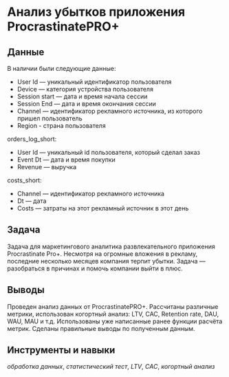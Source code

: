   # Анализ убытков приложения ProcrastinatePRO+

## Данные

В наличии были следующие данные:
  
- User Id — уникальный идентификатор пользователя  
- Device — категория устройства пользователя  
- Session start — дата и время начала сессии  
- Session End — дата и время окончания сессии  
- Channel — идентификатор рекламного источника, из которого пришел пользователь  
- Region - страна пользователя  
  
orders_log_short:  
  
- User Id — уникальный id пользователя, который сделал заказ  
- Event Dt — дата и время покупки  
- Revenue — выручка  
  
costs_short:  
  
- Channel — идентификатор рекламного источника  
- Dt — дата  
- Costs — затраты на этот рекламный источник в этот день  
  
## Задача


Задача для маркетингового аналитика развлекательного приложения Procrastinate Pro+. Несмотря на огромные вложения в рекламу, последние несколько месяцев компания терпит убытки. Задача — разобраться в причинах и помочь компании выйти в плюс.

## Выводы


Проведен анализ данных от ProcrastinatePRO+.
Рассчитаны различные метрики, использован когортный анализ: LTV, CAC, Retention rate, DAU, WAU, MAU и т.д. Использованы уже написанные ранее функции расчёта метрик. Сделаны правильные выводы по полученным данным.

## Инструменты и навыки

*обработка данных*, *статистический тест*, *LTV*, *CAC*, *когортный анализ*
